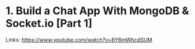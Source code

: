 # 1. Build a Chat App With MongoDB & Socket.io [Part 1]

Links: https://www.youtube.com/watch?v=8Y6mWhcdSUM